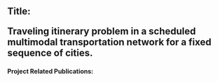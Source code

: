 <h2>Title: <p>Traveling itinerary problem in a scheduled multimodal transportation network for a fixed sequence of cities.</h2>
<h4> Project Related Publications:</h4>



